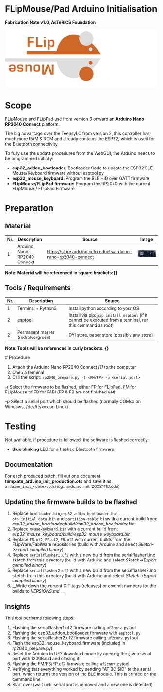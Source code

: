 # FLipMouse/Pad Arduino Initialisation

**Fabrication Note v1.0, AsTeRICS Foundation**

![FLipMouseLogo](./img/flipmouseLogo.png)

# Scope

FLipMouse and FLipPad use from version 3 onward an __Arduino Nano RP2040 Connect__ platform.

The big advantage over the TeensyLC from version 2, this controller has much more RAM & ROM and already contains the ESP32, which is used for the Bluetooth connectivity.

To fully use the update procedures from the WebGUI, the Arduino needs to be programmed initially:

* __esp32_addon_bootloader:__ Bootloader Code to update the ESP32 BLE Mouse/Keyboard firmware without esptool.py
* __esp32_mouse_keyboard:__ Program the BLE HID over GATT firmware
* __FLipMouse/FLipPad firmware:__ Program the RP2040 with the current FLipMouse / FLipPad Firmware 

# Preparation

## Material

| Nr.  | Description                        | Source                                                       | Image                                                        |
| ---- | ---------------------------------- | ------------------------------------------------------------ | ------------------------------------------------------------ |
| 1    | Arduino Nano RP2040 Connect        | https://store.arduino.cc/products/arduino-nano-rp2040-connect | ![A new Arduino Nano RP2040 connect](./img/rp2040_unmarked.png) |

__Note: Material will be referenced in square brackets: []__

## Tools / Requirements

| Nr.  | Description                       | Source                                                       |
| ---- | --------------------------------- | ------------------------------------------------------------ |
| 1    | Terminal + Python3                | Install python according to your OS                          |
| 2    | esptool                           | Install via pip: `pip install esptool` (if it cannot be executed from a terminal, run this command as root) |
| 2    | Permanent marker (red/blue/green) | DYI store, paper store (possibly any store)                  |

__Note: Tools will be referenced in curly brackets: {}__

<div style="page-break-after: always; break-after: page;"></div>
# Procedure

1. Attach the Arduino Nano RP2040 Connect _[1]_ to the computer
2. Open a terminal
3. Call the script: `rp2040_prepare.py -t <FM/FP> -p <serial port>`

_-t_ Select the firmware to be flashed, either FP for FLipPad, FM for FLipMouse of FB for FABI (FP & FB are not finished yet)

_-p_ Select a serial port which should be flashed (normally COMxx on Windows, /dev/ttyxxx on Linux)

# Testing

Not available, if procedure is followed, the software is flashed correctly:

* __Blue blinking__ LED for a flashed Bluetooth firmware

## Documentation

For each produced batch, fill out one document __template_arduino_init_production.ots__ and save it as: `arduino_init_<date>.ods`(e.g.: arduino_init_20221118.ods)


## Updating the firmware builds to be flashed



1. Replace `bootloader.bin`,`esp32_addon_bootloader.bin`, `ota_initial_data.bin` and `partition-table.bin`with a current build from: _esp32_addon_bootloader/build/esp32_addon_bootloader.bin_
2. Replace `mousekeyboard.bin` with a current build from: _esp32_mouse_keyboard/build/esp32_mouse_keyboard.bin_
3. Replace `FM.uf2`, `FP.uf2`, `FB.uf2` with current builds from the FLipWare/FabiWare repositories (build with Arduino and select _Sketch->Export compiled binary_)
4. Replace `serialflasher1.uf2` with a new build from the serialflasher1.ino sketch from this directory (build with Arduino and select _Sketch->Export compiled binary_)
5. Replace `serialflasher2.uf2` with a new build from the serialflasher2.ino sketch from this directory (build with Arduino and select _Sketch->Export compiled binary_)
7. __Write down the current GIT tags (releases) or commit numbers for the builds to _VERSIONS.md_ __



## Insights



This tool performs following steps:

1. Flashing the serialflasher1.uf2 firmware calling `uf2conv.py`tool
2. Flashing the esp32_addon_bootloader firmware with `esptool.py`
3. Flashing the serialflasher2.uf2 firmware calling `uf2conv.py` tool
4. Flash the esp32_mouse_keyboard_firmware (included in rp2040_prepare.py)
5. Reset the Arduino to UF2 download mode by opening the given serial port with 1200Baud and closing it
6. Flashing the FM/FB/FP.uf2 firmware calling `uf2conv.py`tool
7. Verifying that everything worked by sending "AT BC $ID" to the serial port, which returns the version of the BLE module. This is printed on the command line.
8. Start over (wait until serial port is removed and a new one is detected)



